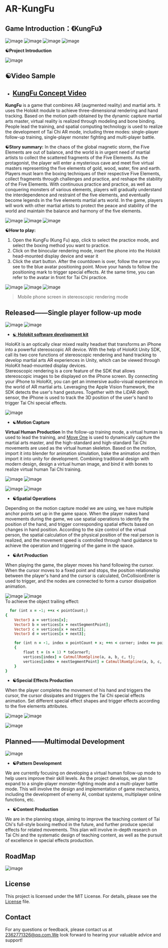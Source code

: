 

# AR-KungFu


## Game Introduction：《KungFu》


 ![image](https://img.shields.io/badge/AR-KungFu-red)  ![image](https://img.shields.io/badge/License-MIT-orange)  ![image](https://img.shields.io/badge/Rander-URP-purple) ![image](https://img.shields.io/badge/Rander-URP-yellow)
 
**☯️Project Introduction**

![image](https://s2.loli.net/2024/04/23/5Egxt2VObhd1uQK.gif)

## ☯️Video Sample
* ## [ **KungFu Concept Video**](https://youtu.be/a6mUjBHMFNM?feature=shared)


**KungFu** is a game that combines AR (augmented reality) and martial arts. It uses the Holokit module to achieve three-dimensional rendering and hand tracking. Based on the motion path obtained by the dynamic capture martial arts master, virtual reality is realized through modeling and bone binding. People lead the training, and spatial computing technology is used to realize the development of Tai Chi AR mode, including three modes: single-player follow-up training, single-player monster fighting and multi-player battle.

**☯️Story summary:** In the chaos of the global magnetic storm, the Five Elements are out of balance, and the world is in urgent need of martial artists to collect the scattered fragments of the Five Elements. As the protagonist, the player will enter a mysterious cave and meet five virtual masters representing the five elements of gold, wood, water, fire and earth. Players must learn the boxing techniques of their respective Five Elements, collect fragments through challenges and practice, and reshape the stability of the Five Elements. With continuous practice and practice, as well as conquering monsters of various elements, players will gradually understand the interdependence and restraint of the five elements, and eventually become legends in the five elements martial arts world. In the game, players will work with other martial artists to protect the peace and stability of the world and maintain the balance and harmony of the five elements.     






![image](https://s2.loli.net/2024/04/18/9sqarSUplGLygeb.png)  ![image](https://s2.loli.net/2024/04/18/LfdOsu91xYDE5eP.jpg) ![image](https://s2.loli.net/2024/04/18/GIPJhigTKe4vW8H.png)                 






                                                                                                                                                                                          
**☯️How to play:**

1. Open the KungFu (Kung Fu) app, click to select the practice mode, and select the boxing method you want to practice.
2. Click on the binocular rendering mode, insert the phone into the Holokit head-mounted display device and wear it
3. Click the start button. After the countdown is over, follow the arrow you see to the blue avatar positioning point. Move your hands to follow the positioning mark to trigger special effects. At the same time, you can refer to the avatar in front for Tai Chi practice.

![image](https://s2.loli.net/2024/04/23/nVtNT9k1MIFaDuC.gif)
![image](https://s2.loli.net/2024/04/23/1HJmtcXTCznx7wg.gif)
![image](https://s2.loli.net/2024/04/23/LAyuXM94j1VU3Qw.gif)

> Mobile phone screen in stereoscopic rendering mode


## Released——Single player follow-up mode
![image](https://s2.loli.net/2024/04/22/o7z5huGURgb8Z9I.gif)  ![image](https://s2.loli.net/2024/04/22/nOqSakQuw8jGsNY.gif) 

* [☯️ **Holokit software development kit**](https://github.com/holokit/holokit-unity-sdk)
  
HoloKit is an optically clear mixed reality headset that transforms an iPhone into a powerful stereoscopic AR device. With the help of HoloKit Unity SDK, call its two core functions of stereoscopic rendering and hand tracking to develop martial arts AR experiences in Unity, which can be viewed through HoloKit head-mounted display devices.        
Stereoscopic rendering is a core feature of the SDK that allows stereoscopic images to be displayed on the iPhone screen. By connecting your iPhone to HoloKit, you can get an immersive audio-visual experience in the world of AR martial arts. Leveraging the Apple Vision framework, the SDK detects the user's hand gestures. Together with the LiDAR depth sensor, the iPhone is used to track the 3D position of the user's hand to trigger Tai Chi special effects.

![image](https://s2.loli.net/2024/04/19/RlbIvGm3qe1SHWP.gif)      









* ☯️****Motion Capture****   

****Virtual Human Production****
In the follow-up training mode, a virtual human is used to lead the training, and [Move One](https://www.move.ai/single-camera) is used to dynamically capture the martial arts master, and the high-standard and high-standard Tai Chi movements are used as the virtual human skeleton. Based on the motion, import it into blender for animation simulation, bake the animation and then import it into unity for development. Combining traditional design with modern design, design a virtual human image, and bind it with bones to realize virtual human Tai Chi training.

![image](https://s2.loli.net/2024/04/18/V7lNFJuZcYRx6eQ.gif) ![image](https://s2.loli.net/2024/04/18/PtHi5kChjq2KOpB.png)

 ![image](https://s2.loli.net/2024/04/18/t7YuV5lyEjdDWsg.gif) ![image](https://s2.loli.net/2024/04/19/CVbWLA41Ejnxre2.gif) 
 
 

* ****☯️Spatial Operations****   

Depending on the motion capture model we are using, we have multiple anchor points set up in the game space. When the player makes hand movements during the game, we use spatial operations to identify the position of the hand, and trigger corresponding spatial effects based on changes in hand position. According to the size control of the virtual person, the spatial calculation of the physical position of the real person is realized, and the movement speed is controlled through hand guidance to achieve the operation and triggering of the game in the space.

* ****☯️Art Production****   
                                                                                                          

When playing the game, the player moves his hand following the cursor. When the cursor moves to a fixed point and stops, the position relationship between the player's hand and the cursor is calculated, OnCollisionEnter is used to trigger, and the nodes are connected to form a cursor dissipation animation.

![image](https://s2.loli.net/2024/04/20/JDgsuh2YQKz67Iv.gif)    ![image](https://s2.loli.net/2024/04/20/Zm73db1egkTCWKw.png)        
   To achieve the object trailing effect:   
```ruby
  for (int x = -1; ++x < pointCount;)
{
    Vector3 a = vertices[x];
    Vector3 b = vertices[x + nextSegmentPoint];
    Vector3 c = vertices[x + next2];
    Vector3 d = vertices[x + next3];

    for (int n = -1, index = pointCount + x; ++n < corner; index += pointCount)
    {
        float t = (n + 1) * toCornerT;
        vertices[index] = CatmullRomSpline(a, a, b, c, t);
        vertices[index + nextSegmentPoint] = CatmullRomSpline(a, b, c, d, t);
    }
}
```

* ****☯️Special Effects Production****

When the player completes the movement of his hand and triggers the cursor, the cursor dissipates and triggers the Tai Chi special effects animation. Set different special effect shapes and trigger effects according to the five elements attributes.

![image](https://s2.loli.net/2024/04/20/xPsRL83rykzGfAn.gif) ![image](https://s2.loli.net/2024/04/20/t8Gcf7e3hEgMxAw.gif) 

![image](https://s2.loli.net/2024/04/22/sXJaDlgSeEr6KGq.gif) 



## Planned——Multimodal Development

   ![image](https://s2.loli.net/2024/04/23/RSIsr2jHGyeMzOm.gif)

* ****☯️Pattern Development****   

We are currently focusing on developing a virtual human follow-up mode to help users improve their skill levels. As the project develops, we plan to expand to a single-player monster-fighting mode and a multi-player battle mode. This will involve the design and implementation of game mechanics, including the development of enemy AI, combat systems, multiplayer online functions, etc.

* ****☯️Content Production****   

We are in the planning stage, aiming to improve the teaching content of Tai Chi's full-style boxing method in the future, and further produce special effects for related movements. This plan will involve in-depth research on Tai Chi and the systematic design of teaching content, as well as the pursuit of excellence in special effects production.

 ## RoadMap

![image](https://s2.loli.net/2024/04/23/uYr8kvS7dtcbHqU.png)

 ## License
 This project is licensed under the MIT License. For details, please see the [ License](https://github.com/ar-KungFu/ar-KungFu?tab=MIT-1-ov-file#) file.

 ## Contact
 For any questions or feedback, please contact us at 2362771326@qq.com.We look forward to hearing your valuable advice and support!

